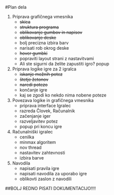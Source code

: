 #Plan dela

1. Priprava grafičnega vmesnika
   * ~~skica~~
   * ~~struktura programa~~
   * ~~oblikovanje gumbov in napisov~~
   * ~~oblikovanje deske~~
   * bolj precizna izbira barv
   * narisati rob okrog deske
   * ~~hover gumbki~~
   * popraviti layout strani z nastavitvami
   * Ali ste sigurni da želite zapustiti igro? popup
2. Priprava logike igre za 2 igralca
   * ~~iskanje možnih potez~~
   * ~~štetje žetonov~~
   * ~~naredi potezo~~
   * končanje igre
   * kaj se zgodi ko nekdo nima nobene poteze
3. Povezava logike in grafičnega vmesnika
   * priprava interface Igralec
   * razreda Človek, Računalnik
   * začenjanje iger
   * razveljavitev potez
   * popup pri koncu igre
4. Računalniški igralec
   * cenilka
   * minmax algoritem
   * nov thread
   * nastavitev zahtevnosti
   * izbira barve
5. Navodila
   * napisati pravila igre
   * napisati navodila za uporabo igre
   * oblikovti zaslon z navodili
   
##BOLJ REDNO PISATI DOKUMENTACIJO!!!!